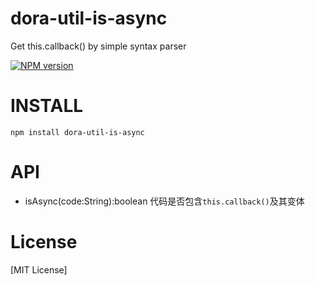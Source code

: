 # dora-util-is-async

Get this.callback() by simple syntax parser

[![NPM version](https://badge.fury.io/js/dora-util-is-async.png)](https://npmjs.org/package/dora-util-is-async)

# INSTALL
```
npm install dora-util-is-async
```

# API
 * isAsync(code:String):boolean 代码是否包含`this.callback()`及其变体

# License
[MIT License]
